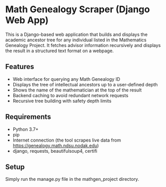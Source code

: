 # Math Genealogy Scraper (Django Web App)

This is a Django-based web application that builds and displays the academic ancestor tree for any individual listed in the Mathematics Genealogy Project. It fetches advisor information recursively and displays the result in a structured text format on a webpage.

## Features

- Web interface for querying any Math Genealogy ID
- Displays the tree of intellectual ancestors up to a user-defined depth
- Shows the name of the mathematician at the top of the result
- Backend caching to avoid redundant network requests
- Recursive tree building with safety depth limits

## Requirements

- Python 3.7+
- pip
- Internet connection (the tool scrapes live data from https://genealogy.math.ndsu.nodak.edu)
- django, requests, beautifulsoup4, certifi

## Setup

Simply run the manage.py file in the mathgen_project directory.
